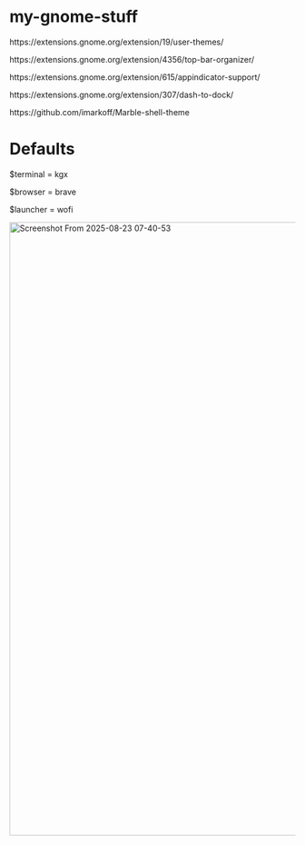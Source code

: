 # my-gnome-stuff

<p>https://extensions.gnome.org/extension/19/user-themes/</p>
<p>https://extensions.gnome.org/extension/4356/top-bar-organizer/</p>
<p>https://extensions.gnome.org/extension/615/appindicator-support/</p>
<p>https://extensions.gnome.org/extension/307/dash-to-dock/</p>
https://github.com/imarkoff/Marble-shell-theme

# Defaults
$terminal = kgx
<p>$browser = brave</p>
<p>$launcher = wofi</p>

<img width="1920" height="1080" alt="Screenshot From 2025-08-23 07-40-53" src="https://github.com/user-attachments/assets/3008b074-61bd-482a-bbc9-9331ce4bd7db" />
